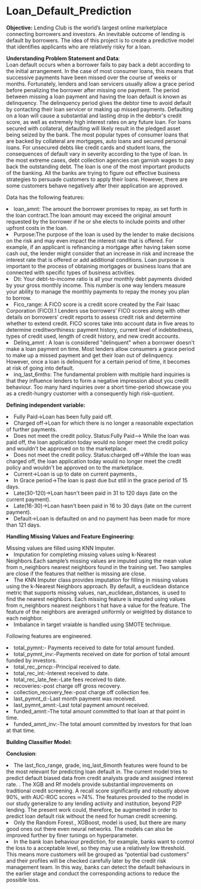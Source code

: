 # Loan_Default_Prediction
<p><b>Objective:</b>
 Lending Club is the world’s largest online marketplace connecting borrowers and investors. An inevitable outcome of lending is default by borrowers. The idea of this project is to create a predictive model that identifies applicants who are relatively risky for a loan.</p> 
 
<p><b>Understanding Problem Statement and Data</b>:</br>Loan default occurs when a borrower fails to pay back a debt according to the initial arrangement. In the case of most consumer loans, this means that successive payments have been missed over the course of weeks or months. Fortunately, lenders and loan servicers usually allow a grace period before penalizing the borrower after missing one payment. The period between missing a loan payment and having the loan default is known as delinquency. The delinquency period gives the debtor time to avoid default by contacting their loan servicer or making up missed payments. Defaulting on a loan will cause a substantial and lasting drop in the debtor's credit score, as well as extremely high interest rates on any future loan. For loans secured with collateral, defaulting will likely result in the pledged asset being seized by the bank. The most popular types of consumer loans that are backed by collateral are mortgages, auto loans and secured personal loans. For unsecured debts like credit cards and student loans, the consequences of default vary in severity according to the type of loan. In the most extreme cases, debt collection agencies can garnish wages to pay back the outstanding debt. The loan is one of the most important products of the banking. All the banks are trying to figure out effective business strategies to persuade customers to apply their loans. However, there are some customers behave negatively after their application are approved.</p>

<p>Data has the following features:</p>
<li>loan_amnt: The amount the borrower promises to repay, as set forth in the loan contract.The loan amount may exceed the original amount requested by the borrower if he or she elects to include points and other upfront costs in the loan.
<li>Purpose:The purpose of the loan is used by the lender to make decisions on the risk and may even impact the interest rate that is offered. For example, if an applicant is refinancing a mortgage after having taken some cash out, the lender might consider that an increase in risk and increase the interest rate that is offered or add additional conditions. Loan purpose is important to the process of obtaining mortgages or business loans that are connected with specific types of business activities.
<li>Dti: Your debt-to-income ratio is all your monthly debt payments divided by your gross monthly income. This number is one way lenders measure your ability to manage the monthly payments to repay the money you plan to borrow.
<li>Fico_range: A FICO score is a credit score created by the Fair Isaac Corporation (FICO).1﻿ Lenders use borrowers’ FICO scores along with other details on borrowers’ credit reports to assess credit risk and determine whether to extend credit. FICO scores take into account data in five areas to determine creditworthiness: payment history, current level of indebtedness, types of credit used, length of credit history, and new credit accounts.
<li>Delinq_amnt : A loan is considered "delinquent" when a borrower doesn't make a loan payment on time. Most lenders allow consumers a grace period to make up a missed payment and get their loan out of delinquency. However, once a loan is delinquent for a certain period of time, it becomes at risk of going into default.
<li>inq_last_6mths: The fundamental problem with multiple hard inquiries is that they influence lenders to form a negative impression about you credit behaviour. Too many hard inquiries over a short time-period showcase you as a credit-hungry customer with a consequently high risk-quotient.
  
  <p><b>Defining independent variable:</b><p>
<li>Fully Paid->Loan has been fully paid off.
<li>Charged off->Loan for which there is no longer a reasonable expectation of further payments.
<li>Does not meet the credit policy. Status:Fully Paid--> While the loan was paid off, the loan application today would no longer meet the credit policy and wouldn't be approved on to the marketplace.
<li>Does not meet the credit policy. Status:charged off->While the loan was charged off, the loan application today would no longer meet the credit policy and wouldn't be approved on to the marketplace.
<li>Current->Loan is up to date on current payments.,
<li>In Grace period->The loan is past due but still in the grace period of 15 days.
<li>Late(30-120)->Loan hasn't been paid in 31 to 120 days (late on the current payment).
<li>Late(16-30)->Loan hasn't been paid in 16 to 30 days (late on the current payment).
<li>Default->Loan is defaulted on and no payment has been made for more than 121 days.
  
<p><b>Handling Missing Values and Feature Engineering:</b></p>
 Missing values are filled using KNN Imputer.
 <li>Imputation for completing missing values using 
k-Nearest Neighbors.Each sample’s missing values 
are imputed using the mean value from n_neighbors
nearest neighbors found in the training set. Two 
samples are close if the features that 
neither is missing are close.
<li>The KNN Imputer class provides imputation 
for filling in missing values using the k-Nearest 
Neighbors approach. By default, a euclidean distance
 metric that supports missing values,
 nan_euclidean_distances, is used to find the 
nearest neighbors. Each missing feature is imputed 
using values from n_neighbors nearest neighbors t
hat have a value for the feature. The feature 
of the neighbors are averaged uniformly or weighted
 by distance to each neighbor.  
<li>Imbalance in target vraiable is handled using SMOTE technique.

<p>Following features are engineered.<p>
<li>total_pymnt:- Payments received to date for total amount funded.
<li>total_pymnt_inv:-Payments received on date for portion of total amount funded by investors.
<li>total_rec_prncp:-Principal received to date.
<li>total_rec_int:-Interest received to date.
<li>total_rec_late_fee:-Late fees received to date.
<li>recoveries:-post charge off gross recovery.
<li>collection_recovery_fee:-post charge off collection fee.
<li>last_pymnt_d:-Last month payment was received.
<li>last_pymnt_amnt:-Last total payment amount received.
<li>funded_amnt:-The total amount committed to that loan at that point in time.
<li>funded_amnt_inv:-The total amount committed by investors for that loan at that time.
</p>
 
  
  <p><b>Building Classifier Model:</b>
    
  </p>
  
  <p><b>Conclusion</b>:
 <li>The last_fico_range, grade, inq_last_6month features were found to be the most relevant for predicting loan default in. The current model tries to predict default biased data from credit analysts grade and assigned interest rate. . The XGB and Rf models provide substantial improvements on traditional credit screening. A recall score significantly and robustly above 90%, with AUC-ROC scores ≃74%. The features provided to the model in our study generalize to any lending activity and institution, beyond P2P lending. The present work could, therefore, be augmented in order to predict loan default risk without the need for human credit screening.
<li>Only the Random Forest., XGBoost, model is used, but there are many good ones out there even neural networks. The models can also be improved further by finer tunings on hyperparameter.
<li>In the bank loan behaviour prediction, for example, banks want to control the loss to a acceptable level, so they may use a relatively low threshold. This means more customers will be grouped as “potential bad customers” and their profiles will be checked carefully later by the credit risk management team. In this way, banks can detect the default behaviours in the earlier stage and conduct the corresponding actions to reduce the possible loss.
  </p>
  
 


